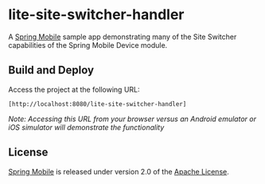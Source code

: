 # lite-site-switcher-handler

A [Spring Mobile] sample app demonstrating many of the Site Switcher capabilities of the Spring Mobile Device module.


## Build and Deploy

Access the project at the following URL:

	[http://localhost:8080/lite-site-switcher-handler]

_Note: Accessing this URL from your browser versus an Android emulator or iOS simulator will demonstrate the functionality_


## License

[Spring Mobile] is released under version 2.0 of the [Apache License].


[http://localhost:8080/lite-site-switcher-handler]: http://localhost:8080/lite-site-switcher-handler
[Spring Mobile]: http://www.springsource.org/spring-mobile
[Apache License]: http://www.apache.org/licenses/LICENSE-2.0